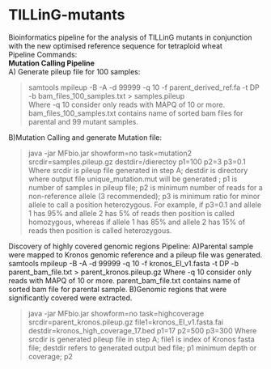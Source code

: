 # TILLinG-mutants
Bioinformatics pipeline for the analysis of TILLinG mutants in conjunction with the new optimised reference sequence for tetraploid wheat
<br/>Pipeline Commands:
<br/><b>Mutation Calling Pipeline</b></br>
A) Generate pileup file for 100 samples:</br>
>samtools mpileup  -B -A -d 99999 -q 10  -f parent_derived_ref.fa  -t DP -b bam_files_100_samples.txt > samples.pileup</br>
Where -q 10 consider only reads with MAPQ of 10 or more. bam_files_100_samples.txt contains name of sorted bam files for parental and 99 mutant samples.</br>

B)Mutation Calling and generate Mutation file:
>java -jar MFbio.jar showform=no task=mutation2  srcdir=samples.pileup.gz destdir=/dierectoy  p1=100  p2=3  p3=0.1
Where srcdir is pileup file generated in step A; destdir is directory where output file unique_mutation.mut will be generated ; p1 is number
of samples in pileup file; p2 is minimum number of reads for a non-reference allele (3 recommended); p3 is minimum ratio for minor allele 
to call a position heterozygous. For example, if p3=0.1 and allele 1 has 95% and allele 2 has 5% of reads then position is called homozygous,
whereas if allele 1 has 85% and allele 2 has 15% of reads then position is called heterozygous.

Discovery of highly covered genomic regions Pipeline:
A)Parental sample were mapped to Kronos genomic reference and a pileup file was generated.  
samtools mpileup  -B -A -d 99999 -q 10 -f kronos_EI_v1.fasta  -t DP -b parent_bam_file.txt > parent_kronos.pileup.gz
Where -q 10 consider only reads with MAPQ of 10 or more. parent_bam_file.txt contains name of sorted bam file for parental sample.
B)Genomic regions that were significantly covered were extracted.
>java -jar  MFbio.jar showform=no task=highcoverage srcdir=parent_kronos.pileup.gz file1=kronos_EI_v1.fasta.fai  destdir=kronos_high_coverage_17.bed p1=17 p2=500 p3=300
Where srcdir is generated pileup file in step A; file1 is index of Kronos fasta file; destdir refers to generated output bed file; p1 minimum depth or coverage;
p2 




